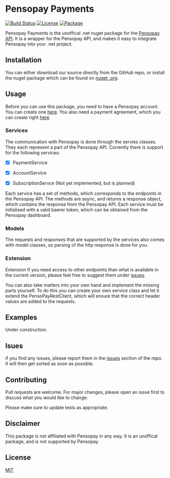 # Pensopay Payments

[![Build Status](https://app.travis-ci.com/V4LVE/Pensopay.svg?token=Lqb5C91ckQA2q6UpBZyQ&branch=master)](https://app.travis-ci.com/V4LVE/Pensopay)
[![License](https://img.shields.io/badge/license-MIT-blue.svg)](https://opensource.org/licenses/MIT)
[![Package](https://img.shields.io/badge/Package-Nuget-red)](https://www.nuget.org/packages/Pensopay/)

Pensopay Payments is the unoffical .net nuget package for the [Pensopay API](https://docs.pensopay.com/v2.0/reference/getting-started). It is a wrapper for the Pensopay API, and makes it easy to integrate Pensopay into your .net project.

## Installation

You can either download our source directly from the GitHub repo, or install the nuget package which can be found on [nuget .org](https://www.nuget.org/packages/Pensopay/).

## Usage

Before you can use this package, you need to have a Pensopay account. You can create one [here](https://app.pensopay.com/).
You also need a payment agreement, which you can create right [here](https://dashboard.pensopay.com/register?partner=colmornconsulting)

### Services

The communication with Pensopay is done through the servies classes. They each represent a part of the Pensopay API.
Currently there is support for the following services:

- [x] PaymentService
- [x] AccountService
- [x] SubscriptionServce (Not yet implemented, but is planned)


Each service has a set of methods, which corresponds to the endpoints in the Pensopay API. The methods are async, and returns a response object, which contains the response from the Pensopay API.
Each service must be initialised with a valid baerer token, which can be obtained from the Pensopay dashboard.

### Models

The requests and responses that are supported by the services also comes with model classes, so parsing of the http response is done for you.

### Extension
Extension
If you need access to other endpoints than what is available in the current version, please feel free to suggest them under [issues](https://github.com/V4LVE/Pensopay/issues).

You can also take matters into your own hand and implement the missing parts yourself.
To do this you can create your own service class and let it extend the PensoPayRestClient, which will ensure that the correct header values are added to the requests.

## Examples
 Under construction.

## Isues
if you find any issues, please report them in the [issues](https://github.com/V4LVE/Pensopay/issues) section of the repo.
It will then get sorted as soon as possible.




## Contributing

Pull requests are welcome. For major changes, please open an issue first
to discuss what you would like to change.

Please make sure to update tests as appropriate.

## Disclaimer
This package is not affiliated with Pensopay in any way. It is an unoffical package, and is not supported by Pensopay.

## License

[MIT](https://choosealicense.com/licenses/mit/)